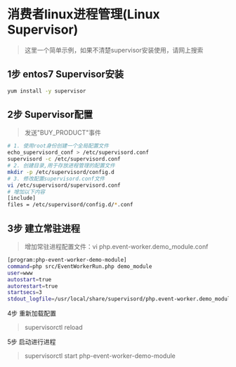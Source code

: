 消费者linux进程管理(Linux Supervisor)
=========================
> 这里一个简单示例，如果不清楚supervisor安装使用，请网上搜索

1步 entos7 Supervisor安装
-------------------------
```sh
yum install -y supervisor
```


2步 Supervisor配置
-------------------------
> 发送"BUY_PRODUCT"事件

```sh
# 1. 使用root身份创建一个全局配置文件
echo_supervisord_conf > /etc/supervisord.conf
supervisord -c /etc/supervisord.conf
# 2. 创建目录,用于存放进程管理的配置文件 
mkdir -p /etc/supervisord/config.d
# 3. 修改配置supervisord.conf文件
vi /etc/supervisord/supervisord.conf
# 增加以下内容
[include] 
files = /etc/supervisord/config.d/*.conf
```

3步 建立常驻进程
-------------------------
> 增加常驻进程配置文件：vi php.event-worker.demo_module.conf
```sh
[program:php-event-worker-demo-module]
command=php src/EventWorkerRun.php demo_module
user=www
autostart=true
autorestart=true
startsecs=3
stdout_logfile=/usr/local/share/supervisord/php.event-worker.demo_module.log
```
4步 重新加载配置
> supervisorctl reload


5步 启动进行进程
> supervisorctl start php-event-worker-demo-module